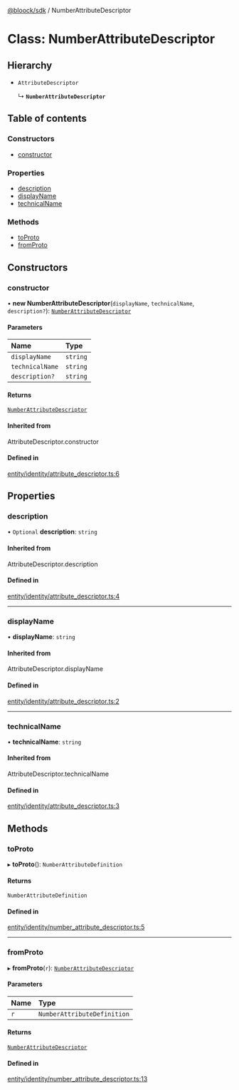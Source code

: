 [@bloock/sdk](../index.md) / NumberAttributeDescriptor

# Class: NumberAttributeDescriptor

## Hierarchy

- `AttributeDescriptor`

  ↳ **`NumberAttributeDescriptor`**

## Table of contents

### Constructors

- [constructor](NumberAttributeDescriptor.md#constructor)

### Properties

- [description](NumberAttributeDescriptor.md#description)
- [displayName](NumberAttributeDescriptor.md#displayname)
- [technicalName](NumberAttributeDescriptor.md#technicalname)

### Methods

- [toProto](NumberAttributeDescriptor.md#toproto)
- [fromProto](NumberAttributeDescriptor.md#fromproto)

## Constructors

### constructor

• **new NumberAttributeDescriptor**(`displayName`, `technicalName`, `description?`): [`NumberAttributeDescriptor`](NumberAttributeDescriptor.md)

#### Parameters

| Name | Type |
| :------ | :------ |
| `displayName` | `string` |
| `technicalName` | `string` |
| `description?` | `string` |

#### Returns

[`NumberAttributeDescriptor`](NumberAttributeDescriptor.md)

#### Inherited from

AttributeDescriptor.constructor

#### Defined in

[entity/identity/attribute_descriptor.ts:6](https://github.com/bloock/bloock-sdk/blob/edef30d6/languages/js/src/entity/identity/attribute_descriptor.ts#L6)

## Properties

### description

• `Optional` **description**: `string`

#### Inherited from

AttributeDescriptor.description

#### Defined in

[entity/identity/attribute_descriptor.ts:4](https://github.com/bloock/bloock-sdk/blob/edef30d6/languages/js/src/entity/identity/attribute_descriptor.ts#L4)

___

### displayName

• **displayName**: `string`

#### Inherited from

AttributeDescriptor.displayName

#### Defined in

[entity/identity/attribute_descriptor.ts:2](https://github.com/bloock/bloock-sdk/blob/edef30d6/languages/js/src/entity/identity/attribute_descriptor.ts#L2)

___

### technicalName

• **technicalName**: `string`

#### Inherited from

AttributeDescriptor.technicalName

#### Defined in

[entity/identity/attribute_descriptor.ts:3](https://github.com/bloock/bloock-sdk/blob/edef30d6/languages/js/src/entity/identity/attribute_descriptor.ts#L3)

## Methods

### toProto

▸ **toProto**(): `NumberAttributeDefinition`

#### Returns

`NumberAttributeDefinition`

#### Defined in

[entity/identity/number_attribute_descriptor.ts:5](https://github.com/bloock/bloock-sdk/blob/edef30d6/languages/js/src/entity/identity/number_attribute_descriptor.ts#L5)

___

### fromProto

▸ **fromProto**(`r`): [`NumberAttributeDescriptor`](NumberAttributeDescriptor.md)

#### Parameters

| Name | Type |
| :------ | :------ |
| `r` | `NumberAttributeDefinition` |

#### Returns

[`NumberAttributeDescriptor`](NumberAttributeDescriptor.md)

#### Defined in

[entity/identity/number_attribute_descriptor.ts:13](https://github.com/bloock/bloock-sdk/blob/edef30d6/languages/js/src/entity/identity/number_attribute_descriptor.ts#L13)
